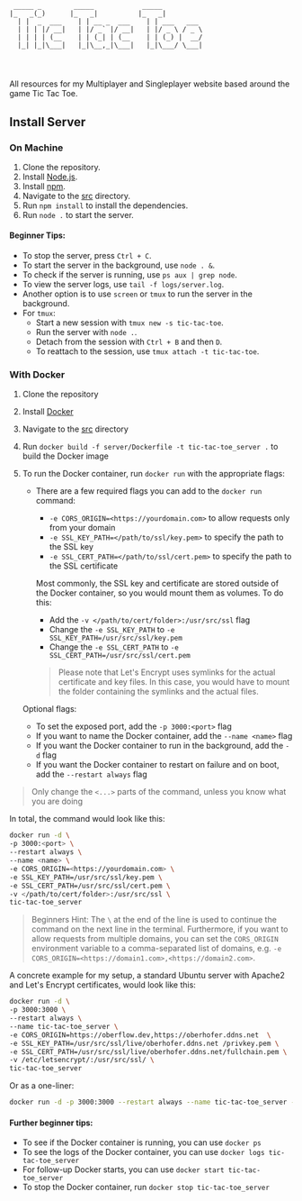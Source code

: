 ```
 _____ _        _____            _____            
|_   _(_)      |_   _|          |_   _|           
  | |  _  ___    | | __ _  ___    | | ___   ___   
  | | | |/ __|   | |/ _` |/ __|   | |/ _ \ / _ \  
  | | | | (__    | | (_| | (__    | | (_) |  __/  
  |_| |_|\___|   |_|\__,_|\___|   |_|\___/ \___|  
                                             
```
#
All resources for my Multiplayer and Singleplayer website based around the game Tic Tac Toe.


## Install Server

### On Machine
1. Clone the repository.
2. Install [Node.js](https://nodejs.org/en/).
3. Install [npm](https://www.npmjs.com/).
4. Navigate to the [src](src) directory.
5. Run `npm install` to install the dependencies.
6. Run `node .` to start the server.

#### Beginner Tips:
* To stop the server, press `Ctrl + C`.
* To start the server in the background, use `node . &`.
* To check if the server is running, use `ps aux | grep node`.
* To view the server logs, use `tail -f logs/server.log`.
* Another option is to use `screen` or `tmux` to run the server in the background.
* For `tmux`:
    * Start a new session with `tmux new -s tic-tac-toe`.
    * Run the server with `node .`.
    * Detach from the session with `Ctrl + B` and then `D`.
    * To reattach to the session, use `tmux attach -t tic-tac-toe`.

### With Docker
1. Clone the repository
2. Install [Docker](https://www.docker.com/)
3. Navigate to the [src](src) directory
4. Run `docker build -f server/Dockerfile -t tic-tac-toe_server .` to build the Docker image
5. To run the Docker container, run `docker run` with the appropriate flags:
    * There are a few required flags you can add to the `docker run` command:
        * `-e CORS_ORIGIN=<https://yourdomain.com>` to allow requests only from your domain
        * `-e SSL_KEY_PATH=</path/to/ssl/key.pem>` to specify the path to the SSL key
        * `-e SSL_CERT_PATH=</path/to/ssl/cert.pem>` to specify the path to the SSL certificate

        Most commonly, the SSL key and certificate are stored outside of the Docker container, so you would mount them as volumes. To do this:
        * Add the `-v </path/to/cert/folder>:/usr/src/ssl` flag
        * Change the `-e SSL_KEY_PATH` to `-e SSL_KEY_PATH=/usr/src/ssl/key.pem`
        * Change the `-e SSL_CERT_PATH` to `-e SSL_CERT_PATH=/usr/src/ssl/cert.pem`

        > Please note that Let's Encrypt uses symlinks for the actual certificate and key files. In this case, you would have to mount the folder containing the symlinks and the actual files.

    Optional flags:
    * To set the exposed port, add the `-p 3000:<port>` flag
    * If you want to name the Docker container, add the `--name <name>` flag
    * If you want the Docker container to run in the background, add the `-d` flag
    * If you want the Docker container to restart on failure and on boot, add the `--restart always` flag

> Only change the `<...>` parts of the command, unless you know what you are doing

In total, the command would look like this:
```bash
docker run -d \
-p 3000:<port> \
--restart always \
--name <name> \
-e CORS_ORIGIN=<https://yourdomain.com> \
-e SSL_KEY_PATH=/usr/src/ssl/key.pem \
-e SSL_CERT_PATH=/usr/src/ssl/cert.pem \
-v </path/to/cert/folder>:/usr/src/ssl \
tic-tac-toe_server
```
> Beginners Hint: The `\` at the end of the line is used to continue the command on the next line in the terminal.
> Furthermore, if you want to allow requests from multiple domains, you can set the `CORS_ORIGIN` environment variable to a comma-separated list of domains, e.g. `-e CORS_ORIGIN=<https://domain1.com>,<https://domain2.com>`.


A concrete example for my setup, a standard Ubuntu server with Apache2 and Let's Encrypt certificates, would look like this:

```bash
docker run -d \
-p 3000:3000 \
--restart always \
--name tic-tac-toe_server \
-e CORS_ORIGIN=https://oberflow.dev,https://oberhofer.ddns.net  \
-e SSL_KEY_PATH=/usr/src/ssl/live/oberhofer.ddns.net /privkey.pem \
-e SSL_CERT_PATH=/usr/src/ssl/live/oberhofer.ddns.net/fullchain.pem \
-v /etc/letsencrypt/:/usr/src/ssl/ \
tic-tac-toe_server
```

Or as a one-liner:
```bash
docker run -d -p 3000:3000 --restart always --name tic-tac-toe_server -e CORS_ORIGIN=https://oberflow.dev,https://oberhofer.ddns.net -e SSL_KEY_PATH=/usr/src/ssl/live/oberhofer.ddns.net/privkey.pem -e SSL_CERT_PATH=/usr/src/ssl/live/oberhofer.ddns.net/fullchain.pem -v /etc/letsencrypt/:/usr/src/ssl/ tic-tac-toe_server
```

#### Further beginner tips:
* To see if the Docker container is running, you can use `docker ps`
* To see the logs of the Docker container, you can use `docker logs tic-tac-toe_server`
* For follow-up Docker starts, you can use `docker start tic-tac-toe_server`
* To stop the Docker container, run `docker stop tic-tac-toe_server`